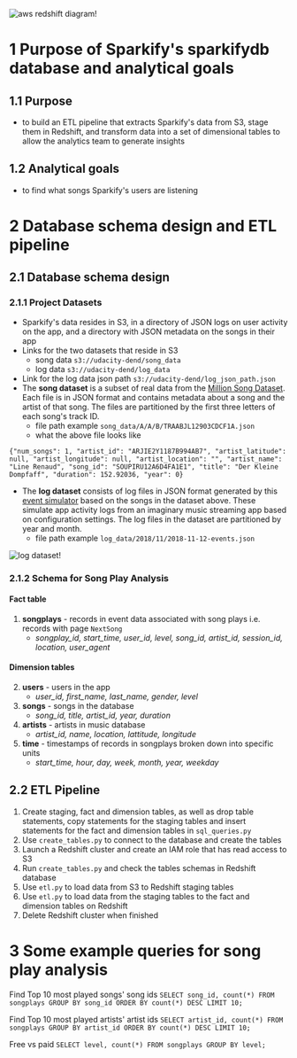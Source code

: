 ![aws redshift diagram!](https://github.com/mochen862/data-engineering-projects/blob/main/aws-redshift-project/aws_redshift_diagram.png)

# 1 Purpose of Sparkify's sparkifydb database and analytical goals

## 1.1 Purpose
- to build an ETL pipeline that extracts Sparkify's data from S3, stage them in Redshift, and transform data into a set of dimensional tables to allow the analytics team to generate insights

## 1.2 Analytical goals
- to find what songs Sparkify's users are listening

# 2 Database schema design and ETL pipeline

## 2.1 Database schema design

### 2.1.1 Project Datasets
- Sparkify's data resides in S3, in a directory of JSON logs on user activity on the app, and a directory with JSON metadata on the songs in their app
- Links for the two datasets that reside in S3
    - song data `s3://udacity-dend/song_data`
    - log data `s3://udacity-dend/log_data`
- Link for the log data json path `s3://udacity-dend/log_json_path.json`
- The **song dataset** is a subset of real data from the [Million Song Dataset](http://millionsongdataset.com/). Each file is in JSON format and contains metadata about a song and the artist of that song. The files are partitioned by the first three letters of each song's track ID.
    - file path example `song_data/A/A/B/TRAABJL12903CDCF1A.json`
    - what the above file looks like

`{"num_songs": 1, "artist_id": "ARJIE2Y1187B994AB7", "artist_latitude": null, "artist_longitude": null, "artist_location": "", "artist_name": "Line Renaud", "song_id": "SOUPIRU12A6D4FA1E1", "title": "Der Kleine Dompfaff", "duration": 152.92036, "year": 0}`
- The **log dataset**  consists of log files in JSON format generated by this [event simulator](https://github.com/Interana/eventsim)  based on the songs in the dataset above. These simulate app activity logs from an imaginary music streaming app based on configuration settings. The log files in the dataset are partitioned by year and month.
    - file path example `log_data/2018/11/2018-11-12-events.json`

![log dataset!](https://github.com/mochen862/data-engineering-projects/blob/main/aws-redshift-project/log%20dataset.png)

### 2.1.2 Schema for Song Play Analysis

#### Fact table
1. **songplays** - records in event data associated with song plays i.e. records with page `NextSong`
    - *songplay_id, start_time, user_id, level, song_id, artist_id, session_id, location, user_agent*
    
#### Dimension tables
2. **users** - users in the app
    - *user_id, first_name, last_name, gender, level*
3. **songs** - songs in the database
    - *song_id, title, artist_id, year, duration*
4. **artists** - artists in music database
    - *artist_id, name, location, lattitude, longitude*
5. **time** - timestamps of records in songplays broken down into specific units
    - *start_time, hour, day, week, month, year, weekday*
    
## 2.2 ETL Pipeline
1. Create staging, fact and dimension tables, as well as drop table statements, copy statements for the staging tables and insert statements for the fact and dimension tables in `sql_queries.py`
2. Use `create_tables.py` to connect to the database and create the tables
3. Launch a Redshift cluster and create an IAM role that has read access to S3
4. Run `create_tables.py` and check the tables schemas in Redshift database
5. Use `etl.py` to load data from S3 to Redshift staging tables
6. Use `etl.py` to load data from the staging tables to the fact and dimension tables on Redshift
7. Delete Redshift cluster when finished

# 3 Some example queries for song play analysis

Find Top 10 most played songs' song ids
`SELECT song_id, count(*)
FROM songplays
GROUP BY song_id
ORDER BY count(*) DESC
LIMIT 10;`

Find Top 10 most played artists' artist ids
`SELECT artist_id, count(*)
FROM songplays
GROUP BY artist_id
ORDER BY count(*) DESC
LIMIT 10;`

Free vs paid
`SELECT level, count(*)
FROM songplays
GROUP BY level;`

